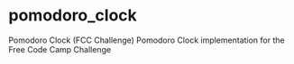 # pomodoro_clock
Pomodoro Clock (FCC Challenge)
Pomodoro Clock implementation for the Free Code Camp Challenge
